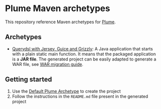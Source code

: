 Plume Maven archetypes
======================

This repository reference Maven archetypes for [Plume](https://github.com/Coreoz/Plume).


Archetypes
----------

- [Querydsl with Jersey, Guice and Grizzly](plume-archetype-querydsl-jersey-guice-grizzly/): A Java application that starts with a plain static main function. It means that the packaged application is a **JAR file**. The generated project can be easily adapted to generate a WAR file, see [WAR migration guide](plume-archetype-querydsl-jersey-guice).

Getting started
---------------

1. Use the [Default Plume Archetype](plume-archetype-querydsl-jersey-guice-grizzly/) to create the project
2. Follow the instructions in the `README.md` file present in the generated project
